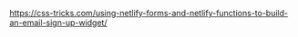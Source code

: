 https://css-tricks.com/using-netlify-forms-and-netlify-functions-to-build-an-email-sign-up-widget/

